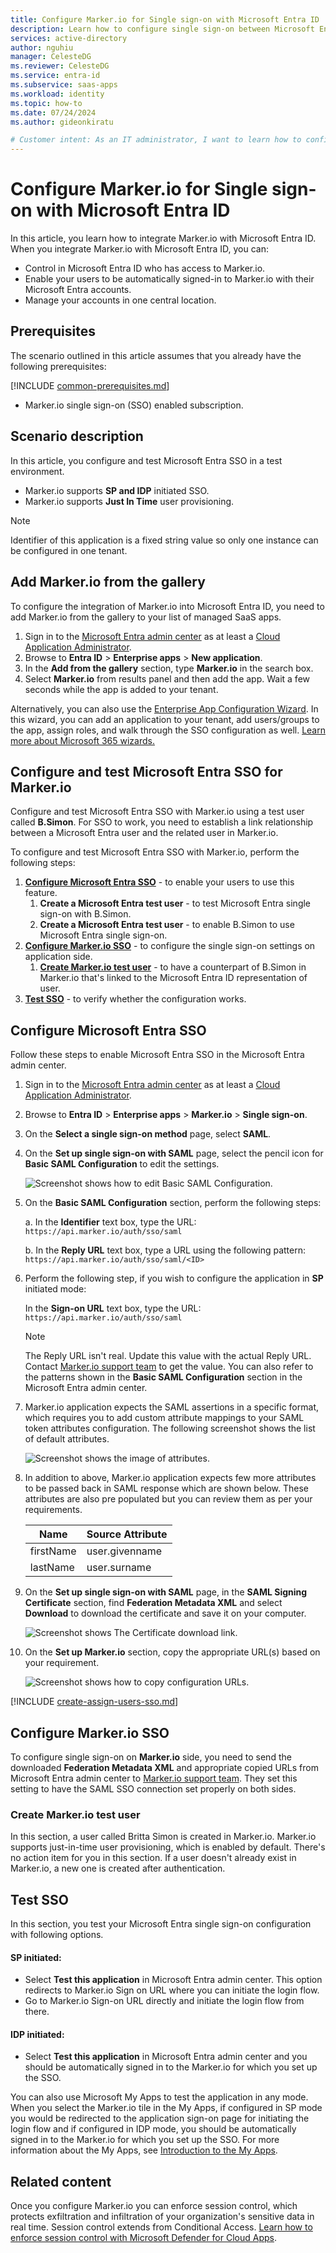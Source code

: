 ```yaml
---
title: Configure Marker.io for Single sign-on with Microsoft Entra ID
description: Learn how to configure single sign-on between Microsoft Entra ID and Marker.io.
services: active-directory
author: nguhiu
manager: CelesteDG
ms.reviewer: CelesteDG
ms.service: entra-id
ms.subservice: saas-apps
ms.workload: identity
ms.topic: how-to
ms.date: 07/24/2024
ms.author: gideonkiratu

# Customer intent: As an IT administrator, I want to learn how to configure single sign-on between Microsoft Entra ID and Directory Services so that I can control who has access to Directory Services, enable automatic sign-in with Microsoft Entra accounts, and manage my accounts in one central location.
---
```


# Configure Marker.io for Single sign-on with Microsoft Entra ID

In this article,  you learn how to integrate Marker.io with Microsoft Entra ID. When you integrate Marker.io with Microsoft Entra ID, you can:

* Control in Microsoft Entra ID who has access to Marker.io.
* Enable your users to be automatically signed-in to Marker.io with their Microsoft Entra accounts.
* Manage your accounts in one central location.

## Prerequisites
The scenario outlined in this article assumes that you already have the following prerequisites:

[!INCLUDE [common-prerequisites.md](~/identity/saas-apps/includes/common-prerequisites.md)]
* Marker.io single sign-on (SSO) enabled subscription.

## Scenario description

In this article,  you configure and test Microsoft Entra SSO in a test environment.

* Marker.io supports **SP and IDP** initiated SSO.
* Marker.io supports **Just In Time** user provisioning.

> [!NOTE]
> Identifier of this application is a fixed string value so only one instance can be configured in one tenant.

## Add Marker.io from the gallery

To configure the integration of Marker.io into Microsoft Entra ID, you need to add Marker.io from the gallery to your list of managed SaaS apps.

1. Sign in to the [Microsoft Entra admin center](https://entra.microsoft.com) as at least a [Cloud Application Administrator](~/identity/role-based-access-control/permissions-reference.md#cloud-application-administrator).
1. Browse to **Entra ID** > **Enterprise apps** > **New application**.
1. In the **Add from the gallery** section, type **Marker.io** in the search box.
1. Select **Marker.io** from results panel and then add the app. Wait a few seconds while the app is added to your tenant.

Alternatively, you can also use the [Enterprise App Configuration Wizard](https://portal.office.com/AdminPortal/home?Q=Docs#/azureadappintegration). In this wizard, you can add an application to your tenant, add users/groups to the app, assign roles, and walk through the SSO configuration as well. [Learn more about Microsoft 365 wizards.](/microsoft-365/admin/misc/azure-ad-setup-guides)

## Configure and test Microsoft Entra SSO for Marker.io

Configure and test Microsoft Entra SSO with Marker.io using a test user called **B.Simon**. For SSO to work, you need to establish a link relationship between a Microsoft Entra user and the related user in Marker.io.

To configure and test Microsoft Entra SSO with Marker.io, perform the following steps:

1. **[Configure Microsoft Entra SSO](#configure-microsoft-entra-sso)** - to enable your users to use this feature.
    1. **Create a Microsoft Entra test user** - to test Microsoft Entra single sign-on with B.Simon.
    1. **Create a Microsoft Entra test user** - to enable B.Simon to use Microsoft Entra single sign-on.
1. **[Configure Marker.io SSO](#configure-markerio-sso)** - to configure the single sign-on settings on application side.
    1. **[Create Marker.io test user](#create-markerio-test-user)** - to have a counterpart of B.Simon in Marker.io that's linked to the Microsoft Entra ID representation of user.
1. **[Test SSO](#test-sso)** - to verify whether the configuration works.

## Configure Microsoft Entra SSO

Follow these steps to enable Microsoft Entra SSO in the Microsoft Entra admin center.

1. Sign in to the [Microsoft Entra admin center](https://entra.microsoft.com) as at least a [Cloud Application Administrator](~/identity/role-based-access-control/permissions-reference.md#cloud-application-administrator).
1. Browse to **Entra ID** > **Enterprise apps** > **Marker.io** > **Single sign-on**.
1. On the **Select a single sign-on method** page, select **SAML**.
1. On the **Set up single sign-on with SAML** page, select the pencil icon for **Basic SAML Configuration** to edit the settings.

   ![Screenshot shows how to edit Basic SAML Configuration.](common/edit-urls.png "Basic Configuration")

1. On the **Basic SAML Configuration** section, perform the following steps:

    a. In the **Identifier** text box, type the URL:
    `https://api.marker.io/auth/sso/saml`

    b. In the **Reply URL** text box, type a URL using the following pattern:
    `https://api.marker.io/auth/sso/saml/<ID>`

1. Perform the following step, if you wish to configure the application in **SP** initiated mode:

    In the **Sign-on URL** text box, type the URL:
    `https://api.marker.io/auth/sso/saml`

	> [!NOTE]
	> The Reply URL isn't real. Update this value with the actual Reply URL. Contact [Marker.io support team](mailto:info@marker.io) to get the value. You can also refer to the patterns shown in the **Basic SAML Configuration** section in the Microsoft Entra admin center.

1. Marker.io application expects the SAML assertions in a specific format, which requires you to add custom attribute mappings to your SAML token attributes configuration. The following screenshot shows the list of default attributes.

	![Screenshot shows the image of attributes.](common/default-attributes.png "Image")

1. In addition to above, Marker.io application expects few more attributes to be passed back in SAML response which are shown below. These attributes are also pre populated but you can review them as per your requirements.
	
	| Name | Source Attribute|
	| ------------ | --------- |
    | firstName | user.givenname |
    | lastName  | user.surname   |
    

1. On the **Set up single sign-on with SAML** page, in the **SAML Signing Certificate** section,  find **Federation Metadata XML** and select **Download** to download the certificate and save it on your computer.

	![Screenshot shows The Certificate download link.](common/metadataxml.png "Certificate")

1. On the **Set up Marker.io** section, copy the appropriate URL(s) based on your requirement.

	![Screenshot shows how to copy configuration URLs.](common/copy-configuration-urls.png "Configurations") 

[!INCLUDE [create-assign-users-sso.md](~/identity/saas-apps/includes/create-assign-users-sso.md)]

## Configure Marker.io SSO

To configure single sign-on on **Marker.io** side, you need to send the downloaded **Federation Metadata XML** and appropriate copied URLs from Microsoft Entra admin center to [Marker.io support team](mailto:info@marker.io). They set this setting to have the SAML SSO connection set properly on both sides.

### Create Marker.io test user

In this section, a user called Britta Simon is created in Marker.io. Marker.io supports just-in-time user provisioning, which is enabled by default. There's no action item for you in this section. If a user doesn't already exist in Marker.io, a new one is created after authentication.

## Test SSO 

In this section, you test your Microsoft Entra single sign-on configuration with following options.

#### SP initiated:

* Select **Test this application** in Microsoft Entra admin center. This option redirects to Marker.io Sign on URL where you can initiate the login flow.  
* Go to Marker.io Sign-on URL directly and initiate the login flow from there.

#### IDP initiated:

* Select **Test this application** in Microsoft Entra admin center and you should be automatically signed in to the Marker.io for which you set up the SSO.

You can also use Microsoft My Apps to test the application in any mode. When you select the Marker.io tile in the My Apps, if configured in SP mode you would be redirected to the application sign-on page for initiating the login flow and if configured in IDP mode, you should be automatically signed in to the Marker.io for which you set up the SSO. For more information about the My Apps, see [Introduction to the My Apps](
https://support.microsoft.com/account-billing/sign-in-and-start-apps-from-the-my-apps-portal-2f3b1bae-0e5a-4a86-a33e-876fbd2a4510).

## Related content

Once you configure Marker.io you can enforce session control, which protects exfiltration and infiltration of your organization's sensitive data in real time. Session control extends from Conditional Access. [Learn how to enforce session control with Microsoft Defender for Cloud Apps](/cloud-app-security/proxy-deployment-any-app).

